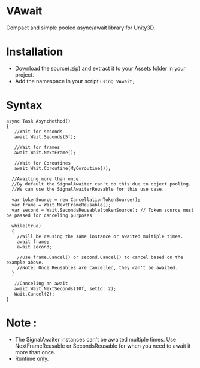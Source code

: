 # VAwait
 Compact and simple pooled async/await library for Unity3D.  
# Installation  
- Download the source(.zip) and extract it to your Assets folder in your project.
- Add the namespace in your script `using VAwait;`  
# Syntax  
```
async Task AsyncMethod()
{
   //Wait for seconds
   await Wait.Seconds(5f);
   
   //Wait for frames
   await Wait.NextFrame();
   
   //Wait for Coroutines
   await Wait.Coroutine(MyCoroutine());

  //Awaiting more than once.
  //By default the SignalAwaiter can't do this due to object pooling.
  //We can use the SignalAwaiterReusable for this use case.

  var tokenSource = new CancellationTokenSource();
  var frame = Wait.NextFrameReusable();
  var second = Wait.SecondsReusable(tokenSource); // Token source must be passed for canceling purposes

  while(true)
  {
    //Will be reusing the same instance or awaited multiple times.
    await frame;
    await second;

    //Use frame.Cancel() or second.Cancel() to cancel based on the example above.
    //Note: Once Reusables are cancelled, they can't be awaited.
  }
   
   //Canceling an await
   await Wait.NextSeconds(10f, setId: 2);
   Wait.Cancel(2);
}
```
# Note :  
- The SignalAwaiter instances can't be awaited multiple times. Use NextFrameReusable or SecondsReusable for when you need to await it more than once.
- Runtime only.
